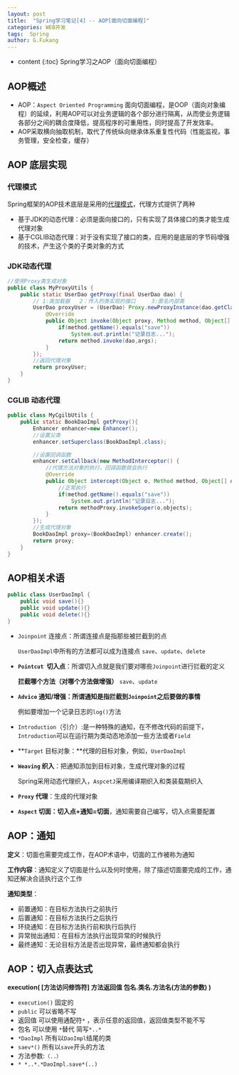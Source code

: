 ```yaml
---
layout: post
title:  "Spring学习笔记[4] -- AOP[面向切面编程]"
categories: WEB开发
tags:  Spring
author: G.Fukang
---
```

* content
{:toc}
Spring学习之AOP（面向切面编程）



## AOP概述

- AOP：`Aspect Oriented Programming` 面向切面编程，是OOP（面向对象编程）的延续，利用AOP可以对业务逻辑的各个部分进行隔离，从而使业务逻辑各部分之间的耦合度降低，提高程序的可重用性，同时提高了开发效率。
- AOP采取横向抽取机制，取代了传统纵向继承体系重复性代码（性能监视，事务管理，安全检查，缓存）

## AOP 底层实现

### 代理模式

Spring框架的AOP技术底层是采用的[代理模式](https://gongfukangee.github.io/2018/02/01/Design-Patterns-4/)，代理方式提供了两种

- 基于JDK的动态代理：必须是面向接口的，只有实现了具体接口的类才能生成代理对象
- 基于CGLIB动态代理：对于没有实现了接口的类，应用的是底层的字节码增强的技术，产生这个类的子类对象的方式

### JDK动态代理

```java
//使用Proxy类生成对象
public class MyProxyUtils {
    public static UserDao getProxy(final UserDao dao) {
        // 1:类加载器   2：传入的类实现的接口     3:匿名内部类
        UserDao proxyUser = (UserDao) Proxy.newProxyInstance(dao.getClass().getClassLoader(), dao.getClass().getInterfaces(), new InvocationHandler() {
            @Override
            public Object invoke(Object proxy, Method method, Object[] args) throws Throwable {
                if(method.getName().equals("save"))
                    System.out.println("记录日志...");
                return method.invoke(dao,args);
            }
        });
        //返回代理对象
        return proxyUser;
    }
}
```

### CGLIB 动态代理

```java
public class MyCgilbUtils {
    public static BookDaoImpl getProxy(){
        Enhancer enhancer=new Enhancer();
        //设置父类
        enhancer.setSuperclass(BookDaoImpl.class);

        //设置回调函数
        enhancer.setCallback(new MethodInterceptor() {
            //代理方法对象的执行，回调函数就会执行
            @Override
            public Object intercept(Object o, Method method, Object[] objects, MethodProxy methodProxy) throws Throwable {
                //正常执行
                if(method.getName().equals("save"))
                    System.out.println("记录日志...");
                return methodProxy.invokeSuper(o,objects);
            }
        });
        //生成代理对象
        BookDaoImpl proxy=(BookDaoImpl) enhancer.create();
        return proxy;
    }
}
```

## AOP相关术语

```java
public class UserDaoImpl {
    public void save(){}
    public void update(){}
    public void delete(){}
}
```

- `Joinpoint` 连接点：所谓连接点是指那些被拦截到的点

  `UserDaoImpl`中所有的方法都可以成为连接点 `save`、`update`、`delete`

- **`Pointcut `切入点**：所谓切入点就是我们要对哪些`Joinpoint`进行拦截的定义

  **拦截哪个方法（对哪个方法做增强）** `save`、`update`

- **`Advice` 通知/增强：所谓通知是指拦截到`Joinpoint`之后要做的事情**

  例如要增加一个记录日志的`log()`方法	

- `Introduction`（引介）:是一种特殊的通知，在不修改代码的前提下，`Introduction`可以在运行期为类动态地添加一些方法或者`Field`

- **`Target` 目标对象：**代理的目标对象，例如，`UserDaoImpl`

- **`Weaving` 织入**：把通知添加到目标对象，生成代理对象的过程

  Spring采用动态代理织入，`AspcetJ`采用编译期织入和类装载期织入

- **`Proxy` 代理**：生成的代理对象

- **`Aspect` 切面：切入点+通知=切面**，通知需要自己编写，切入点需要配置


## AOP：通知

**定义**：切面也需要完成工作，在AOP术语中，切面的工作被称为通知

**工作内容**：通知定义了切面是什么以及何时使用，除了描述切面要完成的工作，通知还解决合适执行这个工作

**通知类型**：

- 前置通知：在目标方法执行之前执行
- 后置通知：在目标方法执行之后执行
- 环绕通知：在目标方法执行前和执行后执行
- 异常抛出通知：在目标方法执行出现异常的时候执行
- 最终通知：无论目标方法是否出现异常，最终通知都会执行

## AOP：切入点表达式

**execution( [方法访问修饰符] 方法返回值 包名.类名.方法名(方法的参数) )**

- `execution()`  固定的
- `public` 可以省略不写
- 返回值 可以使用通配符`*` ，表示任意的返回值，返回值类型不能不写
- 包名 可以使用 `*`替代  简写`*..*`
- `*DaoImpl`  所有以`DaoImpl`结尾的类
- `saev*()` 所有以`save`开头的方法
- 方法参数:`（..）`
- `* *..*.*DaoImpl.save*(..)`
